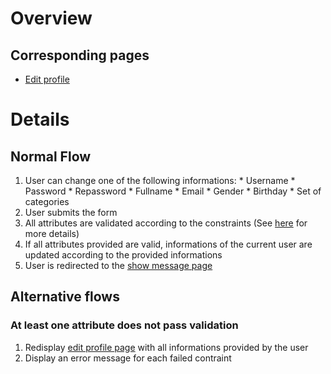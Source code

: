 # Overview #

## Corresponding pages ##
  * [Edit profile](PageEditProfile.md)

# Details #

## Normal Flow ##

  1. User can change one of the following informations:
    * Username
    * Password
    * Repassword
    * Fullname
    * Email
    * Gender
    * Birthday
    * Set of categories
  1. User submits the form
  1. All attributes are validated according to the constraints (See [here](DomainModelUser.md) for more details)
  1. If all attributes provided are valid, informations of the current user are updated according to the provided informations
  1. User is redirected to the [show message page](PageShowMessages.md)

## Alternative flows ##

### At least one attribute does not pass validation ###

  1. Redisplay [edit profile page](PageEditProfile.md) with all informations provided by the user
  1. Display an error message for each failed contraint